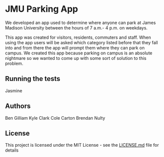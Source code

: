 # JMU Parking App

We developed an app used to determine where anyone can park at James Madison University between the hours of 7 a.m.- 4 p.m. on weekdays.

This app was created for visitors, residents, commuters and staff. When using the app users will be asked which category listed before that they fall into and from there the app will prompt them where they can park on campus. We created this app because parking on campus is an absolute nightmare so we wanted to come up with some sort of solution to this problem.

## Running the tests

Jasmine 

## Authors

Ben Gilliam
Kyle Clark
Cole Carton
Brendan Nulty

## License

This project is licensed under the MIT License - see the [LICENSE.md](LICENSE.md) file for details
